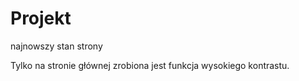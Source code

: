 # Projekt

najnowszy stan strony

Tylko na stronie głównej zrobiona jest funkcja wysokiego kontrastu.